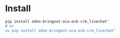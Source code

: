 # Install

```bash
pip install odoo-bringout-oca-ocb-crm_livechat"
# or
uv pip install odoo-bringout-oca-ocb-crm_livechat"
```
